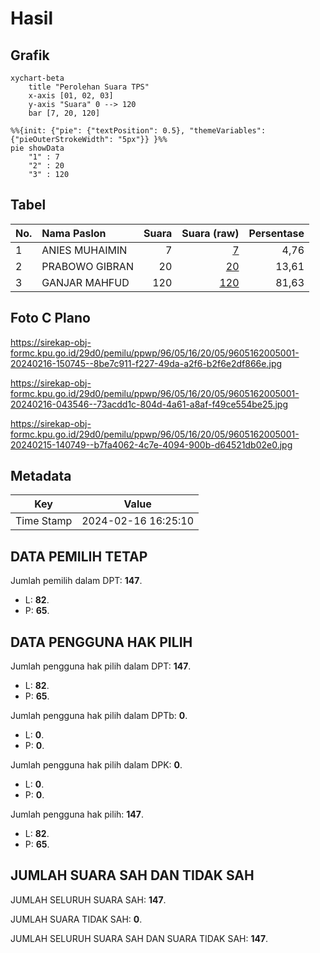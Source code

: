 # Hasil

## Grafik

```mermaid
xychart-beta
    title "Perolehan Suara TPS"
    x-axis [01, 02, 03]
    y-axis "Suara" 0 --> 120
    bar [7, 20, 120]
```

```mermaid
%%{init: {"pie": {"textPosition": 0.5}, "themeVariables": {"pieOuterStrokeWidth": "5px"}} }%%
pie showData
    "1" : 7
    "2" : 20
    "3" : 120
```

## Tabel

| No. | Nama Paslon    | Suara | Suara (raw) | Persentase |
|:--- |:-------------- | -----:| -----------:| ----------:|
| 1   | ANIES MUHAIMIN | 7     | [7][p-1]    | 4,76       |
| 2   | PRABOWO GIBRAN | 20    | [20][p-2]   | 13,61      |
| 3   | GANJAR MAHFUD  | 120   | [120][p-3]  | 81,63      |


[p-1]: https://github.com/gigit-pemilu/pemilu-2024-96-papua-barat-daya/blob/main/pilpres/hitung-suara/sub/96-papua-barat-daya/sub/05-maybrat/sub/16-ayamaru-jaya/sub/2005-orain/sub/001-tps/sub/paslon-1.txt
[p-2]: https://github.com/gigit-pemilu/pemilu-2024-96-papua-barat-daya/blob/main/pilpres/hitung-suara/sub/96-papua-barat-daya/sub/05-maybrat/sub/16-ayamaru-jaya/sub/2005-orain/sub/001-tps/sub/paslon-2.txt
[p-3]: https://github.com/gigit-pemilu/pemilu-2024-96-papua-barat-daya/blob/main/pilpres/hitung-suara/sub/96-papua-barat-daya/sub/05-maybrat/sub/16-ayamaru-jaya/sub/2005-orain/sub/001-tps/sub/paslon-3.txt

## Foto C Plano

https://sirekap-obj-formc.kpu.go.id/29d0/pemilu/ppwp/96/05/16/20/05/9605162005001-20240216-150745--8be7c911-f227-49da-a2f6-b2f6e2df866e.jpg

https://sirekap-obj-formc.kpu.go.id/29d0/pemilu/ppwp/96/05/16/20/05/9605162005001-20240216-043546--73acdd1c-804d-4a61-a8af-f49ce554be25.jpg

https://sirekap-obj-formc.kpu.go.id/29d0/pemilu/ppwp/96/05/16/20/05/9605162005001-20240215-140749--b7fa4062-4c7e-4094-900b-d64521db02e0.jpg


## Metadata

| Key        | Value               |
| ---------- | ------------------- |
| Time Stamp | 2024-02-16 16:25:10 |


## DATA PEMILIH TETAP

Jumlah pemilih dalam DPT: **147**.
 * L: **82**.
 * P: **65**.

## DATA PENGGUNA HAK PILIH

Jumlah pengguna hak pilih dalam DPT: **147**.
 * L: **82**.
 * P: **65**.

Jumlah pengguna hak pilih dalam DPTb: **0**.
 * L: **0**.
 * P: **0**.

Jumlah pengguna hak pilih dalam DPK: **0**.
 * L: **0**.
 * P: **0**.

Jumlah pengguna hak pilih: **147**.
 * L: **82**.
 * P: **65**.

## JUMLAH SUARA SAH DAN TIDAK SAH

JUMLAH SELURUH SUARA SAH: **147**.

JUMLAH SUARA TIDAK SAH: **0**.

JUMLAH SELURUH SUARA SAH DAN SUARA TIDAK SAH: **147**.


